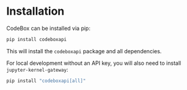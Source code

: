 # Installation

CodeBox can be installed via pip:

```bash
pip install codeboxapi
```

This will install the `codeboxapi` package and all dependencies.

For local development without an API key, you will also need to install `jupyter-kernel-gateway`:

```bash
pip install "codeboxapi[all]"
```
